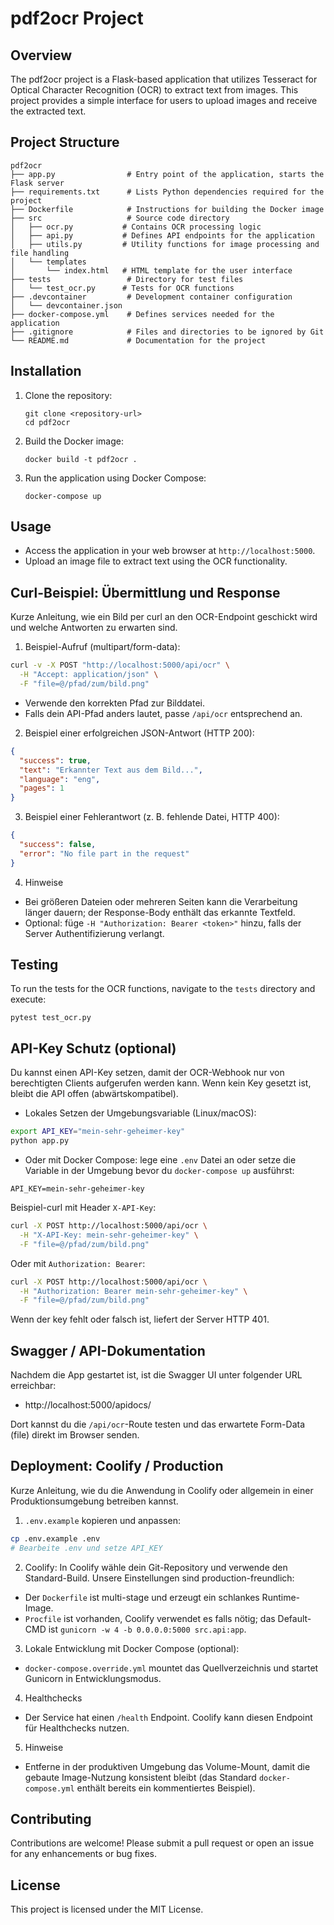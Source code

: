 # pdf2ocr Project

## Overview
The pdf2ocr project is a Flask-based application that utilizes Tesseract for Optical Character Recognition (OCR) to extract text from images. This project provides a simple interface for users to upload images and receive the extracted text.

## Project Structure
```
pdf2ocr
├── app.py                # Entry point of the application, starts the Flask server
├── requirements.txt      # Lists Python dependencies required for the project
├── Dockerfile            # Instructions for building the Docker image
├── src                   # Source code directory
│   ├── ocr.py           # Contains OCR processing logic
│   ├── api.py           # Defines API endpoints for the application
│   ├── utils.py         # Utility functions for image processing and file handling
│   └── templates
│       └── index.html   # HTML template for the user interface
├── tests                 # Directory for test files
│   └── test_ocr.py      # Tests for OCR functions
├── .devcontainer         # Development container configuration
│   └── devcontainer.json
├── docker-compose.yml    # Defines services needed for the application
├── .gitignore            # Files and directories to be ignored by Git
└── README.md             # Documentation for the project
```

## Installation
1. Clone the repository:
   ```
   git clone <repository-url>
   cd pdf2ocr
   ```

2. Build the Docker image:
   ```
   docker build -t pdf2ocr .
   ```

3. Run the application using Docker Compose:
   ```
   docker-compose up
   ```

## Usage
- Access the application in your web browser at `http://localhost:5000`.
- Upload an image file to extract text using the OCR functionality.

## Curl-Beispiel: Übermittlung und Response
Kurze Anleitung, wie ein Bild per curl an den OCR-Endpoint geschickt wird und welche Antworten zu erwarten sind.

1) Beispiel-Aufruf (multipart/form-data):
```bash
curl -v -X POST "http://localhost:5000/api/ocr" \
  -H "Accept: application/json" \
  -F "file=@/pfad/zum/bild.png"
```
- Verwende den korrekten Pfad zur Bilddatei.
- Falls dein API-Pfad anders lautet, passe `/api/ocr` entsprechend an.

2) Beispiel einer erfolgreichen JSON-Antwort (HTTP 200):
```json
{
  "success": true,
  "text": "Erkannter Text aus dem Bild...",
  "language": "eng",
  "pages": 1
}
```

3) Beispiel einer Fehlerantwort (z. B. fehlende Datei, HTTP 400):
```json
{
  "success": false,
  "error": "No file part in the request" 
}
```

4) Hinweise
- Bei größeren Dateien oder mehreren Seiten kann die Verarbeitung länger dauern; der Response-Body enthält das erkannte Textfeld.
- Optional: füge `-H "Authorization: Bearer <token>"` hinzu, falls der Server Authentifizierung verlangt.

## Testing
To run the tests for the OCR functions, navigate to the `tests` directory and execute:
```
pytest test_ocr.py
```

## API-Key Schutz (optional)
Du kannst einen API-Key setzen, damit der OCR-Webhook nur von berechtigten Clients aufgerufen werden kann. Wenn kein Key gesetzt ist, bleibt die API offen (abwärtskompatibel).

- Lokales Setzen der Umgebungsvariable (Linux/macOS):
```bash
export API_KEY="mein-sehr-geheimer-key"
python app.py
```

- Oder mit Docker Compose: lege eine `.env` Datei an oder setze die Variable in der Umgebung bevor du `docker-compose up` ausführst:
```
API_KEY=mein-sehr-geheimer-key
```

Beispiel-curl mit Header `X-API-Key`:
```bash
curl -X POST http://localhost:5000/api/ocr \
  -H "X-API-Key: mein-sehr-geheimer-key" \
  -F "file=@/pfad/zum/bild.png"
```

Oder mit `Authorization: Bearer`:
```bash
curl -X POST http://localhost:5000/api/ocr \
  -H "Authorization: Bearer mein-sehr-geheimer-key" \
  -F "file=@/pfad/zum/bild.png"
```

Wenn der key fehlt oder falsch ist, liefert der Server HTTP 401.

## Swagger / API-Dokumentation
Nachdem die App gestartet ist, ist die Swagger UI unter folgender URL erreichbar:

- http://localhost:5000/apidocs/

Dort kannst du die `/api/ocr`-Route testen und das erwartete Form-Data (file) direkt im Browser senden.

## Deployment: Coolify / Production
Kurze Anleitung, wie du die Anwendung in Coolify oder allgemein in einer Produktionsumgebung betreiben kannst.

1) `.env.example` kopieren und anpassen:
```bash
cp .env.example .env
# Bearbeite .env und setze API_KEY
```

2) Coolify: In Coolify wähle dein Git-Repository und verwende den Standard-Build. Unsere Einstellungen sind production-freundlich:
- Der `Dockerfile` ist multi-stage und erzeugt ein schlankes Runtime-Image.
- `Procfile` ist vorhanden, Coolify verwendet es falls nötig; das Default-CMD ist `gunicorn -w 4 -b 0.0.0.0:5000 src.api:app`.

3) Lokale Entwicklung mit Docker Compose (optional):
- `docker-compose.override.yml` mountet das Quellverzeichnis und startet Gunicorn in Entwicklungsmodus.

4) Healthchecks
- Der Service hat einen `/health` Endpoint. Coolify kann diesen Endpoint für Healthchecks nutzen.

5) Hinweise
- Entferne in der produktiven Umgebung das Volume-Mount, damit die gebaute Image-Nutzung konsistent bleibt (das Standard `docker-compose.yml` enthält bereits ein kommentiertes Beispiel).


## Contributing
Contributions are welcome! Please submit a pull request or open an issue for any enhancements or bug fixes.

## License
This project is licensed under the MIT License.